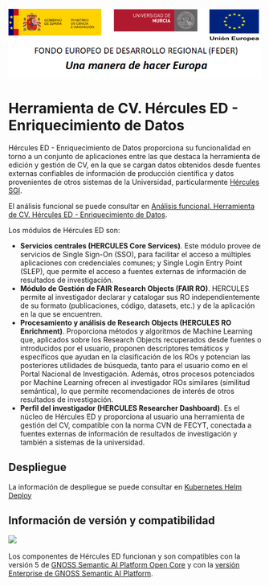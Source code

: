 ![](./Docs/media/CabeceraDocumentosMD.png)

# Herramienta de CV. Hércules ED - Enriquecimiento de Datos

Hércules ED - Enriquecimiento de Datos proporciona su funcionalidad en torno a un conjunto de aplicaciones entre las que destaca la herramienta de edición y gestión de CV, en la que se cargan datos obtenidos desde fuentes externas confiables de información de producción científica y datos provenientes de otros sistemas de la Universidad, particularmente [Hércules SGI](https://github.com/HerculesCRUE/SGI).

El análisis funcional se puede consultar en [Análisis funcional. Herramienta de CV. Hércules ED - Enriquecimiento de Datos](https://confluence.um.es/confluence/pages/viewpage.action?pageId=397534539).

Los módulos de Hércules ED son:

- **Servicios centrales (HERCULES Core Services)**. Este módulo provee de servicios de Single Sign-On (SSO), para facilitar el acceso a múltiples aplicaciones con credenciales comunes; y Single Login Entry Point (SLEP), que permite el acceso a fuentes externas de información de resultados de investigación.
- **Módulo de Gestión de FAIR Research Objects (FAIR RO)**. HERCULES permite al investigador declarar y catalogar sus RO independientemente de su formato (publicaciones, código, datasets, etc.) y de la aplicación en la que se encuentren.
- **Procesamiento y análisis de Research Objects (HERCULES RO Enrichment)**. Proporciona métodos y algoritmos de Machine Learning que, aplicados sobre los Research Objects recuperados desde fuentes o introducidos por el usuario, proponen descriptores temáticos y específicos que ayudan en la clasificación de los ROs y potencian las posteriores utilidades de búsqueda, tanto para el usuario como en el Portal Nacional de Investigación. Además, otros procesos potenciados por Machine Learning ofrecen al investigador ROs similares (similitud semántica), lo que permite recomendaciones de interés de otros resultados de investigación.
- **Perfil del investigador (HERCULES Researcher Dashboard)**. Es el núcleo de Hércules ED y proporciona al usuario una herramienta de gestión del CV, compatible con la norma CVN de FECYT, conectada a fuentes externas de información de resultados de investigación y también a sistemas de la universidad.

## Despliegue

La información de despliegue se puede consultar en [Kubernetes Helm Deploy](./Docs/kubernetes-helm-deploy.md)

## Información de versión y compatibilidad

![](https://content.gnoss.ws/imagenes/proyectos/personalizacion/7e72bf14-28b9-4beb-82f8-e32a3b49d9d3/cms/logognossazulprincipal.png)

Los componentes de Hércules ED funcionan y son compatibles con la versión 5 de [GNOSS Semantic AI Platform Open Core](https://github.com/equipognoss/Gnoss.SemanticAIPlatform.OpenCORE) y con la [versión Enterprise de GNOSS Semantic AI Platform](https://www.gnoss.com/contacto).
